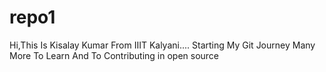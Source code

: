 # repo1
Hi,This Is Kisalay Kumar From IIIT Kalyani....
Starting My Git Journey
Many More To Learn And To Contributing in open source
